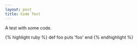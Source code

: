 ```yaml
---
layout: post
title: Code Test
---
```


A test with some code.

{% highlight ruby %}
def foo
  puts 'foo'
end
{% endhighlight %}